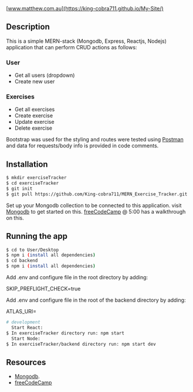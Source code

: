 [www.matthew.com.au](https://king-cobra711.github.io/My-Site/)

## Description

This is a simple MERN-stack (Mongodb, Express, Reactjs, Nodejs) application that can perform CRUD actions as follows:
### User
* Get all users (dropdown)
* Create new user

### Exercises
* Get all exercises
* Create exercise
* Update exercise
* Delete exercise

Bootstrap was used for the styling and routes were tested using [Postman](https://www.postman.com/) and data for requests/body info is provided in code comments. 


## Installation

```bash
$ mkdir exerciseTracker
$ cd exerciseTracker
$ git init
$ git pull https://github.com/King-cobra711/MERN_Exercise_Tracker.git
```
Set up your Mongodb collection to be connected to this application. visit [Mongodb](https://www.mongodb.com/) to get started on this. [freeCodeCamp](https://www.youtube.com/watch?v=7CqJlxBYj-M&ab_channel=freeCodeCamp.org) @ 5:00 has a walkthrough on this.

## Running the app

```bash
$ cd to User/Desktop
$ npm i (install all dependencies)
$ cd backend
$ npm i (install all dependencies)
```
Add .env and configure file in the root directory by adding:

SKIP_PREFLIGHT_CHECK=true

Add .env and configure file in the root of the backend directory by adding:

ATLAS_URI= <your-mongodb-connection-string>

```bash
# development
  Start React:
$ In exerciseTracker directory run: npm start
  Start Node:
$ In exerciseTracker/backend directory run: npm start dev

```

## Resources
* [Mongodb](https://www.mongodb.com/).
* [freeCodeCamp](https://www.youtube.com/watch?v=7CqJlxBYj-M&ab_channel=freeCodeCamp.org)



